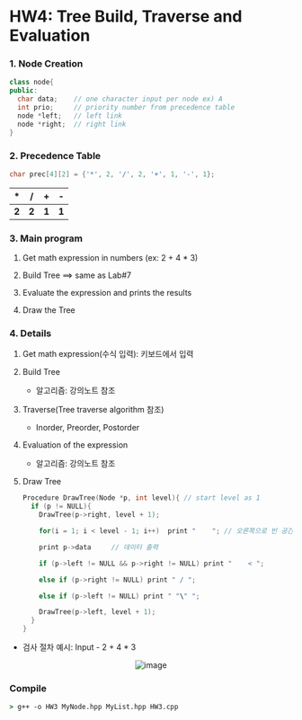 # HW4: Tree Build, Traverse and Evaluation

### 1. Node Creation

```cpp
class node{
public:
  char data;    // one character input per node ex) A
  int prio;     // priority number from precedence table
  node *left;   // left link
  node *right;  // right link
}
```

### 2. Precedence Table

```cpp
char prec[4][2] = {'*', 2, '/', 2, '+', 1, '-', 1};
```
<div align = center>

|   *   |   /   |   +   |   -   |
| :---: | :---: | :---: | :---: |
| **2** | **2** | **1** | **1** |

</div>

### 3. Main program

  1. Get math expression in numbers (ex: 2 + 4 * 3)

  2. Build Tree ==> same as Lab#7

  3. Evaluate the expression and prints the results

  4. Draw the Tree

### 4. Details

  1. Get math expression(수식 입력): 키보드에서 입력

  2. Build Tree

      - 알고리즘: 강의노트 참조

  3. Traverse(Tree traverse algorithm 참조)

      - Inorder, Preorder, Postorder

  4. Evaluation of the expression

      - 알고리즘: 강의노트 참조

  5. Draw Tree

      ``` cpp
      Procedure DrawTree(Node *p, int level){ // start level as 1
        if (p != NULL){
          DrawTree(p->right, level + 1);

          for(i = 1; i < level - 1; i++)  print "    "; // 오른쪽으로 빈 공간 출력

          print p->data     // 데이터 출력

          if (p->left != NULL && p->right != NULL) print "    < ";

          else if (p->right != NULL) print " / ";

          else if (p->left != NULL) print " "\" ";

          DrawTree(p->left, level + 1);
        }
      }
      ```

  - 검사 절차 예시: Input - 2 + 4 * 3
  
  <div align = center>

  ![image](https://user-images.githubusercontent.com/24904962/124175141-34522a80-dae8-11eb-8e9c-e6ddd5545b41.png)

  </div>

### Compile

```cmd
> g++ -o HW3 MyNode.hpp MyList.hpp HW3.cpp
```